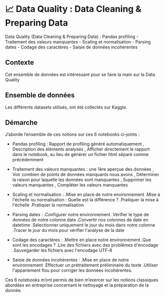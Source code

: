 # 📈 Data Quality : Data Cleaning & Preparing Data
Data Quality (Data Cleaning &amp; Preparing Data) : Pandas profiling - Traitement des valeurs manquantes - Scaling et normalisation - Parsing dates - Codage des caractères - Saisie de données incohérentes



## Contexte

Cet ensemble de données est intéressant pour se faire la main sur la Data Quality



## Ensemble de données

Les différents datasets utilisés, ont été collectés sur Kaggle.



## Démarche

J’aborde l’ensemble de ces notions sur ces 6 notebooks ci-joints :

- Pandas profiling :
Rapport de profiling généré automatiquement
, Description des éléments analysés
, Afficher directement le rapport dans le notebook, au lieu de générer un fichier html séparé comme précédemment

- Traitement des valeurs manquantes :
une 1ère aperçue des données
, Voir combien de points de données manquants nous avons
, Déterminer la raison pour laquelle les données sont manquantes
, Supprimer les valeurs manquantes
, Compléter les valeurs manquantes

- Scaling et normalisation :
.Mise en place de notre environnement
.Mise à l'échelle ou normalisation : Quelle est la différence ?
.Pratiquer la mise à l'échelle
.Pratiquer la normalisation

- Parsing dates :
.Configurer notre environnement
.Vérifier le type de données de notre colonne date
.Convertir nos colonnes de date en datetime
.Sélectionner uniquement le jour du mois dans notre colonne
.Tracer le jour du mois pour vérifier l'analyse de la date

- Codage des caractères :
.Mettre en place notre environnement
.Que sont les encodages ?
.Lire des fichiers avec des problèmes d'encodage
.Sauvegarder les fichiers avec l'encodage UTF-8


- Saisie de données incohérentes :
.Mise en place de notre environnement
.Effectuer un prétraitement préliminaire du texte
.Utiliser l'appariement flou pour corriger les données incohérentes.



Ces 6 notebooks m’ont permis de bien m’exercer sur les notions classiques abordées en entreprise concernant le nettoyage et la préparation de la donnée.













